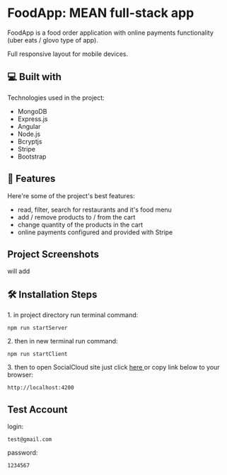 <h1 id="title">FoodApp: MEAN full-stack app</h1>
<p id="description">FoodApp is a food order application with online payments functionality (uber eats / glovo type of app).</p>
<p id="description"> Full responsive layout for mobile devices. </p>

<h2>💻 Built with</h2>

Technologies used in the project:

*   MongoDB
*   Express.js
*   Angular
*   Node.js
*   Bcryptjs
*   Stripe
*   Bootstrap
  
<h2>🧐 Features</h2>

Here're some of the project's best features:

*   read, filter, search for restaurants and it's food menu
*   add / remove products to / from the cart
*   change quantity of the products in the cart
*   online payments configured and provided with Stripe

<h2>Project Screenshots</h2>
will add

<h2>🛠️ Installation Steps</h2>

<p>1. in project directory run terminal command:</p>

```
npm run startServer
```

<p>2. then in new terminal run command:</p>

```
npm run startClient
```

<p>3. then to open SocialCloud site just click <a href="http://localhost:4200"> here </a> or copy link below to your browser:</p>

```
http://localhost:4200
```

<h2>Test Account</h2>

<p>login:</p>

```
test@gmail.com
```

<p>password:</p>

```
1234567
```

